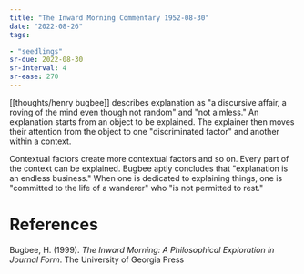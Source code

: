 ```yaml
---
title: "The Inward Morning Commentary 1952-08-30"
date: "2022-08-26"
tags:

- "seedlings"
sr-due: 2022-08-30
sr-interval: 4
sr-ease: 270
---
```


[[thoughts/henry bugbee]] describes explanation as "a discursive affair, a roving of the mind even though not random" and "not aimless." An explanation starts from an object to be explained. The explainer then moves their attention from the object to one "discriminated factor" and another within a context.

Contextual factors create more contextual factors and so on. Every part of the context can be explained. Bugbee aptly concludes that "explanation is an endless business." When one is dedicated to explaining things, one is "committed to the life of a wanderer" who "is not permitted to rest."

# References

Bugbee, H. (1999). _The Inward Morning: A Philosophical Exploration in Journal Form_. The University of Georgia Press